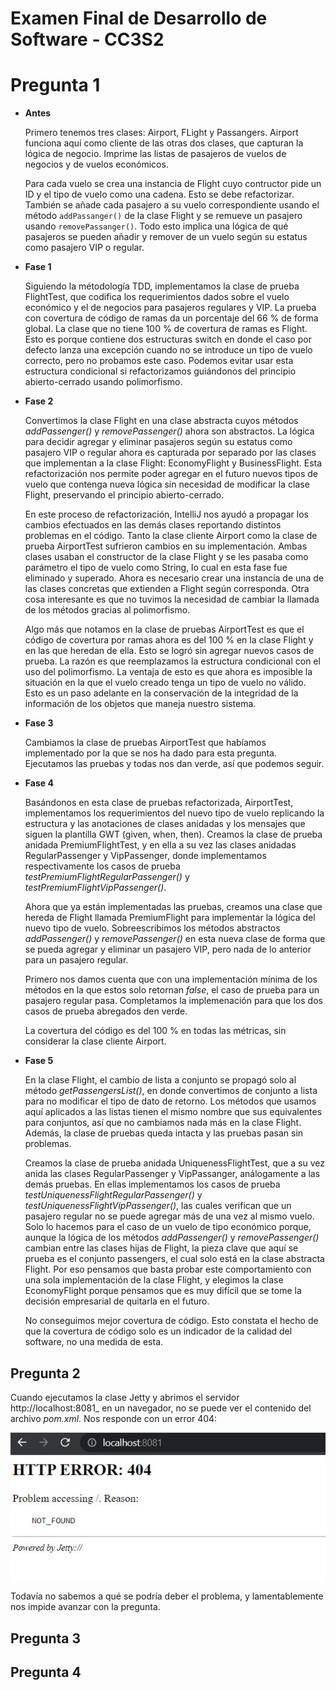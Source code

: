 # Examen Final de Desarrollo de Software - CC3S2 <!-- omit in toc-->

# Pregunta 1

- **Antes**
  
    Primero tenemos tres clases: Airport, FLight y Passangers. Airport funciona aquí como cliente de las otras dos clases, que capturan la lógica de negocio. Imprime las listas de pasajeros de vuelos de negocios y de vuelos económicos.
    
    Para cada vuelo se crea una instancia de Flight cuyo contructor pide un ID y el tipo de vuelo como una cadena. Esto se debe refactorizar. También se añade cada pasajero a su vuelo correspondiente usando el método `addPassanger()` de la clase Flight y se remueve un pasajero usando `removePassanger()`. Todo esto implica una lógica de qué pasajeros se pueden añadir y remover de un vuelo según su estatus como pasajero VIP o regular.

- **Fase 1**

    Siguiendo la métodología TDD, implementamos la clase de prueba FlightTest, que codifica los requerimientos dados sobre el vuelo económico y el de negocios para pasajeros regulares y VIP. La prueba con covertura de código de ramas da un porcentaje del 66 % de forma global. La clase que no tiene 100 % de covertura de ramas es Flight. Esto es porque contiene dos estructuras switch en donde el caso por defecto lanza una excepción cuando no se introduce un tipo de vuelo correcto, pero no probamos este caso. Podemos evitar usar esta estructura condicional si refactorizamos guiándonos del principio abierto-cerrado usando polimorfismo.

- **Fase 2**

    Convertimos la clase Flight en una clase abstracta cuyos métodos _addPassenger()_ y _removePassenger()_ ahora son abstractos. La lógica para decidir agregar y eliminar pasajeros según su estatus como pasajero VIP o regular ahora es capturada por separado por las clases que implementan a la clase Flight: EconomyFlight y BusinessFlight. Esta refactorización nos permite poder agregar en el futuro nuevos tipos de vuelo que contenga nueva lógica sin necesidad de modificar la clase Flight, preservando el principio abierto-cerrado.

    En este proceso de refactorización, IntelliJ nos ayudó a propagar los cambios efectuados en las demás clases reportando distintos problemas en el código. Tanto la clase cliente Airport como la clase de prueba AirportTest sufrieron cambios en su implementación. Ambas clases usaban el constructor de la clase Flight y se les pasaba como parámetro el tipo de vuelo como String, lo cual en esta fase fue eliminado y superado. Ahora es necesario crear una instancia de una de las clases concretas que extienden a Flight según corresponda.  Otra cosa interesante es que no tuvimos la necesidad de cambiar la llamada de los métodos gracias al polimorfismo.

    Algo más que notamos en la clase de pruebas AirportTest es que el código de covertura por ramas ahora es del 100 % en la clase Flight y en las que heredan de ella. Esto se logró sin agregar nuevos casos de prueba. La razón es que reemplazamos la estructura condicional con el uso del polimorfismo. La ventaja de esto es que ahora es imposible la situación en la que el vuelo creado tenga un tipo de vuelo no válido. Esto es un paso adelante en la conservación de la integridad de la información de los objetos que maneja nuestro sistema.

- **Fase 3**

    Cambiamos la clase de pruebas AirportTest que habíamos implementado por la que se nos ha dado para esta pregunta. Ejecutamos las pruebas y todas nos dan verde, así que podemos seguir.
    
- **Fase 4**
    
    Basándonos en esta clase de pruebas refactorizada, AirportTest, implementamos los requerimientos del nuevo tipo de vuelo replicando la estructura y las anotaciones de clases anidadas y los mensajes que siguen la plantilla GWT (given, when, then). Creamos la clase de prueba anidada PremiumFlightTest, y en ella a su vez las clases anidadas RegularPassenger y VipPassenger, donde implementamos respectivamente los casos de prueba _testPremiumFlightRegularPassenger()_ y _testPremiumFlightVipPassenger()_. 

    Ahora que ya están implementadas las pruebas, creamos una clase que hereda de Flight llamada PremiumFlight para implementar la lógica del nuevo tipo de vuelo. Sobreescribimos los métodos abstractos _addPassenger()_ y _removePassenger()_ en esta nueva clase de forma que se pueda agregar y eliminar un pasajero VIP, pero nada de lo anterior para un pasajero regular.

    Primero nos damos cuenta que con una implementación mínima de los métodos en la que estos solo retornan _false_, el caso de prueba para un pasajero regular pasa. Completamos la implemenación para que los dos casos de prueba abregados den verde.

    La covertura del código es del 100 % en todas las métricas, sin considerar la clase cliente Airport.

- **Fase 5**

    En la clase Flight, el cambio de lista a conjunto se propagó solo al método _getPassengersList()_, en donde convertimos de conjunto a lista para no modificar el tipo de dato de retorno. Los métodos que usamos aquí aplicados a las listas tienen el mismo nombre que sus equivalentes para conjuntos, así que no cambiamos nada más en la clase Flight. Además, la clase de pruebas queda intacta y las pruebas pasan sin problemas.

    Creamos la clase de prueba anidada UniquenessFlightTest, que a su vez anida las clases RegularPassenger y VipPassanger, análogamente a las demás pruebas. En ellas implementamos los casos de prueba _testUniquenessFlightRegularPassenger()_ y _testUniquenessFlightVipPassenger()_, las cuales verifican que un pasajero regular no se puede agregar más de una vez al mismo vuelo. Solo lo hacemos para el caso de un vuelo de tipo económico porque, aunque la lógica de los métodos _addPassenger()_ y _removePassenger()_ cambian entre las clases hijas de Flight, la pieza clave que aquí se prueba es el conjunto passengers, el cual solo está en la clase abstracta Flight. Por eso pensamos que basta probar este comportamiento con una sola implementación de la clase Flight, y elegimos la clase EconomyFlight porque pensamos que es muy difícil que se tome la decisión empresarial de quitarla en el futuro.

    No conseguimos mejor covertura de código. Esto constata el hecho de que la covertura de código solo es un indicador de la calidad del software, no una medida de esta.

        
## Pregunta 2

 Cuando ejecutamos la clase Jetty y abrimos el servidor http://localhost:8081_ en un navegador, no se puede ver el contenido del archivo _pom.xml_. Nos responde con un error 404:

![](sources/2023-07-15-11-42-23.png)

Todavía no sabemos a qué se podría deber el problema, y lamentablemente nos impide avanzar con la pregunta.

## Pregunta 3



## Pregunta 4

